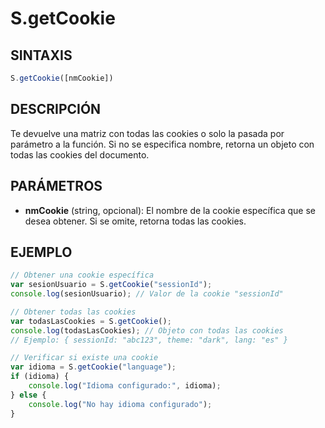 # S.getCookie

## SINTAXIS
```javascript
S.getCookie([nmCookie])
```

## DESCRIPCIÓN
Te devuelve una matriz con todas las cookies o solo la pasada por parámetro a la función. Si no se especifica nombre, retorna un objeto con todas las cookies del documento.

## PARÁMETROS
- **nmCookie** (string, opcional): El nombre de la cookie específica que se desea obtener. Si se omite, retorna todas las cookies.

## EJEMPLO
```javascript
// Obtener una cookie específica
var sesionUsuario = S.getCookie("sessionId");
console.log(sesionUsuario); // Valor de la cookie "sessionId"

// Obtener todas las cookies
var todasLasCookies = S.getCookie();
console.log(todasLasCookies); // Objeto con todas las cookies
// Ejemplo: { sessionId: "abc123", theme: "dark", lang: "es" }

// Verificar si existe una cookie
var idioma = S.getCookie("language");
if (idioma) {
    console.log("Idioma configurado:", idioma);
} else {
    console.log("No hay idioma configurado");
}
```